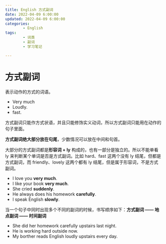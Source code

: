```yaml
---
title: English 方式副词
date: 2022-04-09 6:00:00
updated: 2022-04-09 6:00:00
categories:
        - English
tags:
        - 词类
        - 副词
        - 学习笔记

---
```


# 方式副词

表示动作的方式的词语。

- Very much
- Loudly.
- fast.

方式副词只能作方式状语，并且只能修饰实义动词，所以方式副词只能用在动作的句子里面。

**方式副词绝大部分放在句尾**，少数情况可以放在中间和句首。

大部分的方式副词都是**形容词 + ly** 构成的，也有一部分是独立的。所以不能单看 ly 来判断某个单词是否是方式副词。比如 hard、fast 这两个没有 ly 结尾，但都是方式副词，而 friendly、lovely 这两个都有 ly 结尾，但是属于形容词，不是方式副词。

- I love you **very much**.
- I like your book **very much**.
- She cried **suddenly**.
- He always does his homework **carefully**.
- I speak English **slowly**.

当一个句子中同时出现多个不同的副词的时候，书写顺序如下：**方式副词 —— 地点副词 —— 时间副词**

- She did her homework carefully upstairs last night.
- He is working hard outside now.
- My borther reads English loudly upstairs every day.



